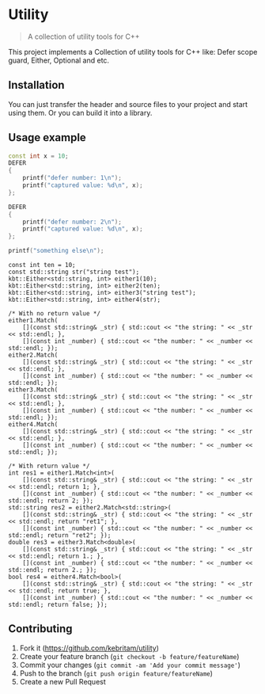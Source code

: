 # Utility
> A collection of utility tools for C++

This project implements a Collection of utility tools for C++ like: Defer scope guard, Either, Optional and etc.

## Installation

You can just transfer the header and source files to your project and start using them. Or you can build it into a library.

## Usage example
```c++
const int x = 10;
DEFER
{
	printf("defer number: 1\n");
	printf("captured value: %d\n", x);
};

DEFER
{
	printf("defer number: 2\n");
	printf("captured value: %d\n", x);
};

printf("something else\n");
```

```
const int ten = 10;
const std::string str("string test");
kbt::Either<std::string, int> either1(10);
kbt::Either<std::string, int> either2(ten);
kbt::Either<std::string, int> either3("string test");
kbt::Either<std::string, int> either4(str);

/* With no return value */
either1.Match(
	[](const std::string& _str) { std::cout << "the string: " << _str << std::endl; },
	[](const int _number) { std::cout << "the number: " << _number << std::endl; });
either2.Match(
	[](const std::string& _str) { std::cout << "the string: " << _str << std::endl; },
	[](const int _number) { std::cout << "the number: " << _number << std::endl; });
either3.Match(
	[](const std::string& _str) { std::cout << "the string: " << _str << std::endl; },
	[](const int _number) { std::cout << "the number: " << _number << std::endl; });
either4.Match(
	[](const std::string& _str) { std::cout << "the string: " << _str << std::endl; },
	[](const int _number) { std::cout << "the number: " << _number << std::endl; });

/* With return value */
int res1 = either1.Match<int>(
	[](const std::string& _str) { std::cout << "the string: " << _str << std::endl; return 1; },
	[](const int _number) { std::cout << "the number: " << _number << std::endl; return 2; });
std::string res2 = either2.Match<std::string>(
	[](const std::string& _str) { std::cout << "the string: " << _str << std::endl; return "ret1"; },
	[](const int _number) { std::cout << "the number: " << _number << std::endl; return "ret2"; });
double res3 = either3.Match<double>(
	[](const std::string& _str) { std::cout << "the string: " << _str << std::endl; return 1.; },
	[](const int _number) { std::cout << "the number: " << _number << std::endl; return 2.; });
bool res4 = either4.Match<bool>(
	[](const std::string& _str) { std::cout << "the string: " << _str << std::endl; return true; },
	[](const int _number) { std::cout << "the number: " << _number << std::endl; return false; });

```

## Contributing

1. Fork it (<https://github.com/kebritam/utility>)
2. Create your feature branch (`git checkout -b feature/featureName`)
3. Commit your changes (`git commit -am 'Add your commit message'`)
4. Push to the branch (`git push origin feature/featureName`)
5. Create a new Pull Request
